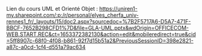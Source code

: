 Lien du cours UML et Orienté Objet :
https://uniren1-my.sharepoint.com/:p:/r/personal/elyes_cherfa_univ-rennes1_fr/_layouts/15/doc2.aspx?sourcedoc=%7B2F5717A6-D5A7-471F-BBCF-7652B298CFD1%7D&file=GLA-UML.pptx&wdOrigin=OFFICECOM-WEB.START.REC&ct=1653372382130&action=edit&mobileredirect=true&cid=5ff8907c-68f0-4f08-b861-92f7d15b51a2&PreviousSessionID=398e2821-a87c-a0cd-1cf4-d551a79ac634
